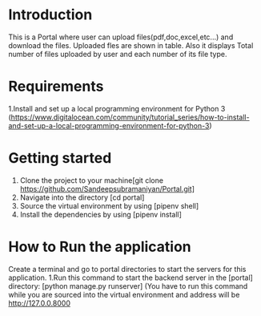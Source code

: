 # Introduction 

This is a Portal where user can upload files(pdf,doc,excel,etc...) and download the files. Uploaded fles are shown in table. Also it displays Total number of files uploaded by user and each number of its file type.

# Requirements
1.Install and set up a local programming environment for Python 3 (https://www.digitalocean.com/community/tutorial_series/how-to-install-and-set-up-a-local-programming-environment-for-python-3)


# Getting started
1. Clone the project to your machine[git clone https://github.com/Sandeepsubramaniyan/Portal.git]
2. Navigate into the directory [cd portal]
3. Source the virtual environment by using [pipenv shell]
4. Install the dependencies by using [pipenv install]

# How to Run the application

Create a terminal and go to portal directories to start the servers for this application. 
1.Run this command to start the backend server in the [portal] directory: [python manage.py runserver] (You have to run this command while you are sourced into the virtual environment and address will be http://127.0.0.8000
